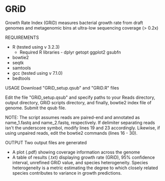 # GRiD
Growth Rate Index (GRiD) measures bacterial growth rate from draft genomes and metagenomic bins at ultra-low sequencing coverage (> 0.2x)

REQUIREMENTS
- R (tested using v 3.2.3) 
    - Required R libraries - 
    dplyr
    getopt
    ggplot2
    gsubfn
- bowtie2
- seqtk
- samtools
- gcc (tested using v 7.1.0)
- bedtools
    

USAGE
Download "GRiD_setup.qsub" and "GRiD.R" files 

Edit the file "GRiD_setup.qsub" and specify paths to your Reads directory, output directory, GRiD scripts directory, and finally, bowtie2 index file of genome. Submit the qsub file.

NOTE: The script assumes reads are paired-end and annotated as name_1.fastq and name_2.fastq, respectively. If delimiter separating reads isn't the underscore symbol, modify lines 19 and 23 accordingly. Likewise, if using unpaired reads, edit the bowtie2 commands (lines 16 - 30).

OUTPUT
Two output files are generated
- A plot (.pdf) showing coverage information across the genome 
- A table of results (.txt) displaying growth rate (GRiD), 95% confidence interval, unrefined GRiD value, and species heterogeneity. Species heterogeneity is a metric estimating the degree to which closely related species contributes to variance in growth predictions. 
